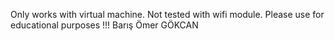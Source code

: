 Only works with virtual machine. Not tested with wifi module. Please use for educational purposes !!!
Barış Ömer GÖKCAN
